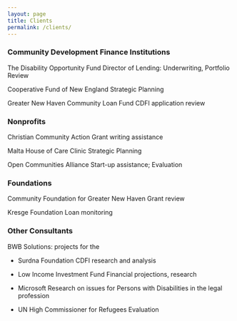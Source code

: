 ```yaml
---
layout: page
title: Clients
permalink: /clients/
---
```


### Community Development Finance Institutions


The Disability Opportunity Fund	  Director of Lending: Underwriting, Portfolio Review

Cooperative Fund of New England 	Strategic Planning

Greater New Haven Community Loan Fund	CDFI application review

	

### Nonprofits	

Christian Community Action	Grant writing assistance

Malta House of Care Clinic 	Strategic Planning

Open Communities Alliance	Start-up assistance; Evaluation

 	

### Foundations	

Community Foundation for Greater New Haven 	Grant review

Kresge Foundation	Loan monitoring

	

### Other Consultants	

BWB Solutions:  projects for the

* Surdna Foundation  CDFI research and analysis

* Low Income Investment Fund  Financial projections, research

* Microsoft   Research on issues for Persons with Disabilities in the legal profession

* UN High Commissioner for Refugees	  Evaluation
